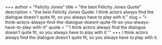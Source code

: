 +++
author = "Felicity Jones"
title = "the best Felicity Jones Quote"
description = "the best Felicity Jones Quote: I think actors always find the dialogue doesn't quite fit, so you always have to play with it."
slug = "i-think-actors-always-find-the-dialogue-doesnt-quite-fit-so-you-always-have-to-play-with-it"
quote = '''I think actors always find the dialogue doesn't quite fit, so you always have to play with it.'''
+++
I think actors always find the dialogue doesn't quite fit, so you always have to play with it.
